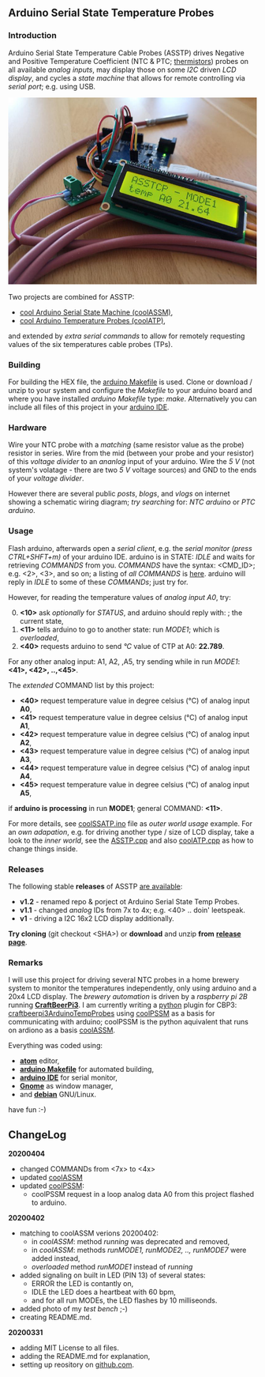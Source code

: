 ## Arduino Serial State Temperature Probes

### Introduction
Arduino Serial State Temperature Cable Probes (ASSTP) drives Negative and Positive Temperature Coefficient (NTC & PTC; [thermistors](https://en.wikipedia.org/wiki/Thermistor)) probes on all available _analog inputs_, may display those on some _I2C_ driven _LCD display_, and cycles a _state machine_ that allows for remote controlling via _serial port_; e.g. using USB.

![photo of my ASSTP test bench](./ASSTP.jpg)

Two projects are combined for ASSTP:

  - [cool Arduino Serial State Machine (coolASSM)](https://github.com/graetz23/coolArduinoSerialStateMachine),
  - [cool Arduino Temperature Probes (coolATP)](https://github.com/graetz23/coolArduinoTempProbes),

and extended by _extra serial commands_ to allow for remotely requesting values of the six temperatures cable probes (TPs).

### Building
For building the HEX file, the [arduino Makefile](https://github.com/sudar/Arduino-Makefile) is used. Clone or download / unzip to your system and configure the _Makefile_ to your arduino board and where you have installed _arduino Makefile_ type: _make_. Alternatively you can include all files of this project in your [arduino IDE](https://www.arduino.cc/en/main/software).

### Hardware
Wire your NTC probe with a _matching_ (same resistor value as the probe) resistor in series. Wire from the mid (between your probe and your resistor) of this _voltage divider_ to an _ananlog_ input of your arduino. Wire the _5 V_ (not system's volatage - there are two _5 V_ voltage sources) and GND to the ends of your _voltage divider_.

However there are several public _posts_, _blogs_, and _vlogs_ on internet showing a schematic wiring diagram; _try searching_ for: _NTC arduino_ or _PTC arduino_.

### Usage
Flash arduino, afterwards open a _serial client_, e.g. the _serial monitor (press CTRL+SHFT+m)_ of your arduino IDE. arduino is in STATE: _IDLE_ and waits for retrieving _COMMANDS_ from you. _COMMANDS_ have the syntax: <CMD_ID>; e.g. <2>, <3>, and so on; a listing of _all COMMANDS_ is [here](https://github.com/graetz23/coolArduinoSerialStateMachine#usage). arduino will reply in _IDLE_ to some of these _COMMANDs_; just try for.

However, for reading the temperature values of _analog input A0_, try:

  0. **<10>** ask _optionally_ for _STATUS_, and arduino should reply with: **<IDLE/>**; the current state,
  1. **<11>** tells arduino to go to another state: run _MODE1_; which is _overloaded_,
  2. **<40>** requests arduino to send _°C_ value of CTP at A0: **<A0>22.789</A0>**.

For any other analog input: A1, A2, ,A5, try sending while in run _MODE1_: **<41>, <42>, ..,<45>**.

The _extended_ COMMAND list by this project:

  - **<40>** request temperature value in degree celsius (°C) of analog input **A0**,
  - **<41>** request temperature value in degree celsius (°C) of analog input **A1**,
  - **<42>** request temperature value in degree celsius (°C) of analog input **A2**,
  - **<43>** request temperature value in degree celsius (°C) of analog input **A3**,
  - **<44>** request temperature value in degree celsius (°C) of analog input **A4**,
  - **<45>** request temperature value in degree celsius (°C) of analog input **A5**,

if **arduino is processing** in run **MODE1**; general COMMAND: **<11>**.

For more details, see [coolSSATP.ino](https://github.com/graetz23/coolArduinoSerialStateTempProbes/blob/master/ASSTP.ino) file as _outer world usage_ example. For an _own adapation_, e.g. for driving another type / size of LCD display, take a look to the _inner world_, see the [ASSTP.cpp](https://github.com/graetz23/coolArduinoSerialStateTempProbes/blob/master/ASSTP.cpp) and also [coolATP.cpp](https://github.com/graetz23/coolArduinoSerialStateTempProbes/blob/master/coolATP.cpp) as how to change things inside.

### Releases

The following stable **releases** of ASSTP [are available](https://github.com/graetz23/ArduinoSerialStateTempCableProbe/releases):

  - **v1.2** - renamed repo \& porject ot Arduino Serial State Temp Probes.
  - **v1.1** - changed _analog_ IDs from 7x to 4x; e.g. <40> .. doin' leetspeak.
  - **v1** - driving a I2C 16x2 LCD display additionally.

**Try cloning** (git checkout \<SHA\>) or **download** and unzip **from** [**release page**](https://github.com/graetz23/ArduinoSerialStateTempCableProbe/releases).

### Remarks
I will use this project for driving several NTC probes in a home brewery system to monitor the temperatures independently, only using arduino and a 20x4 LCD display. The _brewery automation_ is driven by a _raspberry pi 2B_ running [**CraftBeerPi3**](https://github.com/Manuel83/craftbeerpi3 (CBP3)). I am currently writing a [python](https://www.python.org/) plugin for CBP3: [craftbeerpi3ArduinoTempProbes](https://github.com/graetz23/craftbeerpi3ArduinoTempProbes) using [coolPSSM](https://github.com/graetz23/coolPythonSerialStateMachine) as a basis for communicating with arduino; coolPSSM is the python aquivalent that runs on ardiono as a basis [coolASSM](https://github.com/graetz23/coolArduinoSerialStateMachine).

Everything was coded using:

  - [**atom**](https://atom.io/) editor,
  - [**arduino Makefile**](https://github.com/sudar/Arduino-Makefile) for automated building,
  - [**arduino IDE**](https://www.arduino.cc/en/main/software) for serial monitor,
  - [**Gnome**](https://www.gnome.org/) as window manager,
  - and [**debian**](https://www.debian.org/) GNU/Linux.

have fun :-)

## ChangeLog

**20200404**
  - changed COMMANDs from <7x> to <4x>
  - updated [coolASSM](https://github.com/graetz23/coolArduinoSerialStateMachine)
  - updated [coolPSSM](https://github.com/graetz23/coolPythonSerialStateMachine):
    - coolPSSM request in a loop analog data A0 from this project flashed to arduino.

**20200402**
  - matching to coolASSM verions 20200402:
    - in _coolASSM_: method _running_ was deprecated and removed,
    - in _coolASSM_: methods _runMODE1, runMODE2, .., runMODE7_ were added instead,
    - _overloaded_ method _runMODE1_ instead of _running_
  - added signaling on built in LED (PIN 13) of several states:
    - ERROR the LED is contantly on,
    - IDLE the LED does a heartbeat with 60 bpm,
    - and for all run MODEs, the LED flashes by 10 milliseonds.
  - added photo of my _test bench_ ;-)
  - creating README.md.

**20200331**
  - adding MIT License to all files.
  - adding the README.md for explanation,
  - setting up reository on [github.com](https://github.com/graetz23/coolArduinoSerialStateTempProbes).
